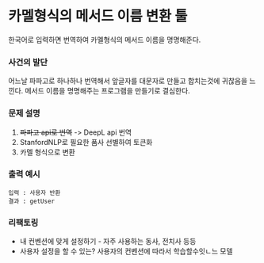 # 카멜형식의 메서드 이름 변환 툴
한국어로 입력하면 번역하여 카멜형식의 메서드 이름을 명명해준다.

### 사건의 발단
어느날 파파고로 하나하나 번역해서 앞글자를 대문자로 만들고 합치는것에 귀찮음을 느낀다.
메서드 이름을 명명해주는 프로그램을 만들기로 결심한다.


### 문제 설명
1. ~~파파고 api로 번역~~ -> DeepL api 번역
2. StanfordNLP로 필요한 품사 선별하여 토큰화
3. 카멜 형식으로 변환

### 출력 예시
```text
입력 : 사용자 반환
결과 : getUser
```

### 리팩토링
- 내 컨벤션에 맞게 설정하기 - 자주 사용하는 동사, 전치사 등등
- 사용자 설정을 할 수 있는? 사용자의 컨벤션에 따라서 학습할수잇ㄴ느 모델 
